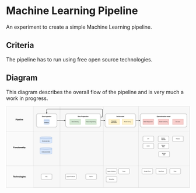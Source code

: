 # Machine Learning Pipeline
An experiment to create a simple Machine Learning pipeline.

## Criteria
The pipeline has to run using free open source technologies.

## Diagram
This diagram describes the overall flow of the pipeline and is very much a work in progress.
<p align="center">
  <img src="Diagrams/ml_pipeline_diagram_v03.png" width="900"/>
</p>
